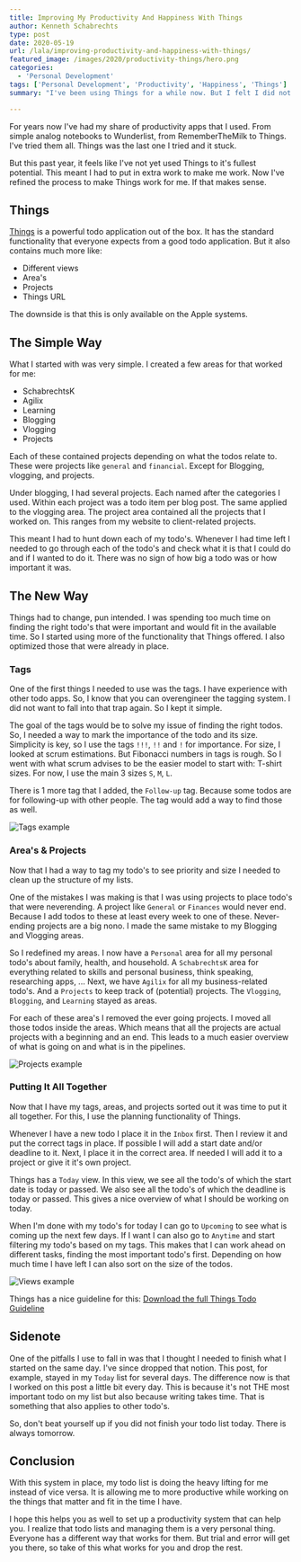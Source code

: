 ```yaml
---
title: Improving My Productivity And Happiness With Things
author: Kenneth Schabrechts
type: post
date: 2020-05-19
url: /lala/improving-productivity-and-happiness-with-things/
featured_image: /images/2020/productivity-things/hero.png
categories:
  - 'Personal Development'
tags: ['Personal Development', 'Productivity', 'Happiness', 'Things']
summary: "I've been using Things for a while now. But I felt I did not use it to it's fullest potential. So this weekend I updated my workflow. In this post, I'll tell you what I did and how I use Things to improve my productivity."

---
```

For years now I've had my share of productivity apps that I used. From simple analog notebooks to Wunderlist, from RememberTheMilk to Things. I've tried them all. Things was the last one I tried and it stuck. 

But this past year, it feels like I've not yet used Things to it's fullest potential. This meant I had to put in extra work to make me work. Now I've refined the process to make Things work for me. 
If that makes sense.

## Things
[Things](https://culturedcode.com/things/ "Things Homepage") is a powerful todo application out of the box. 
It has the standard functionality that everyone expects from a good todo application. But it also contains much more like:
* Different views
* Area's
* Projects
* Things URL

The downside is that this is only available on the Apple systems.

## The Simple Way
What I started with was very simple. 
I created a few areas for that worked for me:
* SchabrechtsK
* Agilix
* Learning
* Blogging
* Vlogging
* Projects

Each of these contained projects depending on what the todos relate to. These were projects like `general` and `financial`. Except for Blogging, vlogging, and projects.

Under blogging, I had several projects. Each named after the categories I used. Within each project was a todo item per blog post. 
The same applied to the vlogging area.
The project area contained all the projects that I worked on. This ranges from my website to client-related projects.

This meant I had to hunt down each of my todo's. Whenever I had time left I needed to go through each of the todo's and check what it is that I could do and if I wanted to do it. 
There was no sign of how big a todo was or how important it was.

## The New Way
Things had to change, pun intended. I was spending too much time on finding the right todo's that were important and would fit in the available time. So I started using more of the functionality that Things offered. I also optimized those that were already in place.

### Tags
One of the first things I needed to use was the tags. I have experience with other todo apps. So, I know that you can overengineer the tagging system. I did not want to fall into that trap again. So I kept it simple.

The goal of the tags would be to solve my issue of finding the right todos. So, I needed a way to mark the importance of the todo and its size. 
Simplicity is key, so I use the tags `!!!`, `!!` and `!` for importance. 
For size, I looked at scrum estimations. But Fibonacci numbers in tags is rough. So I went with what scrum advises to be the easier model to start with: T-shirt sizes. For now, I use the main 3 sizes `S`, `M`, `L`.

There is 1 more tag that I added, the `Follow-up` tag. Because some todos are for following-up with other people. The tag would add a way to find those as well.

![Tags example](/images/2020/productivity-things/tags.jpg)

### Area's & Projects
Now that I had a way to tag my todo's to see priority and size I needed to clean up the structure of my lists.

One of the mistakes I was making is that I was using projects to place todo's that were neverending. A project like `General` or `Finances` would never end. Because I add todos to these at least every week to one of these. Never-ending projects are a big nono. 
I made the same mistake to my Blogging and Vlogging areas.

So I redefined my areas. I now have a `Personal` area for all my personal todo's about family, health, and household. A `SchabrechtsK` area for everything related to skills and personal business, think speaking, researching apps, ... 
Next, we have `Agilix` for all my business-related todo's. And a `Projects` to keep track of (potential) projects. 
The `Vlogging`, `Blogging`, and `Learning` stayed as areas.

For each of these area's I removed the ever going projects. I moved all those todos inside the areas. Which means that all the projects are actual projects with a beginning and an end. This leads to a much easier overview of what is going on and what is in the pipelines.

![Projects example](/images/2020/productivity-things/project.jpg)

### Putting It All Together
Now that I have my tags, areas, and projects sorted out it was time to put it all together. 
For this, I use the planning functionality of Things.

Whenever I have a new todo I place it in the `Inbox` first. Then I review it and put the correct tags in place. 
If possible I will add a start date and/or deadline to it. 
Next, I place it in the correct area. If needed I will add it to a project or give it it's own project.

Things has a `Today` view. In this view, we see all the todo's of which the start date is today or passed. We also see all the todo's of which the deadline is today or passed. This gives a nice overview of what I should be working on today.

When I'm done with my todo's for today I can go to `Upcoming` to see what is coming up the next few days. 
If I want I can also go to `Anytime` and start filtering my todo's based on my tags. This makes that I can work ahead on different tasks, finding the most important todo's first. 
Depending on how much time I have left I can also sort on the size of the todos.

![Views example](/images/2020/productivity-things/views.jpg)

Things has a nice guideline for this: [Download the full Things Todo Guideline](/documents/productivity-things/todos-guideline.png "Things Todo Guideline")

## Sidenote
One of the pitfalls I use to fall in was that I thought I needed to finish what I started on the same day. I've since dropped that notion. This post, for example, stayed in my `Today` list for several days. The difference now is that I worked on this post a little bit every day. 
This is because it's not THE most important todo on my list but also because writing takes time. That is something that also applies to other todo's.

So, don't beat yourself up if you did not finish your todo list today. There is always tomorrow.

## Conclusion
With this system in place, my todo list is doing the heavy lifting for me instead of vice versa. 
It is allowing me to more productive while working on the things that matter and fit in the time I have.

I hope this helps you as well to set up a productivity system that can help you. I realize that todo lists and managing them is a very personal thing. Everyone has a different way that works for them. But trial and error will get you there, so take of this what works for you and drop the rest.